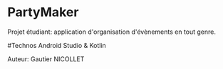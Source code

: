 # PartyMaker
Projet étudiant: application d'organisation d'évènements en tout genre.

#Technos
Android Studio & Kotlin


Auteur: Gautier NICOLLET
